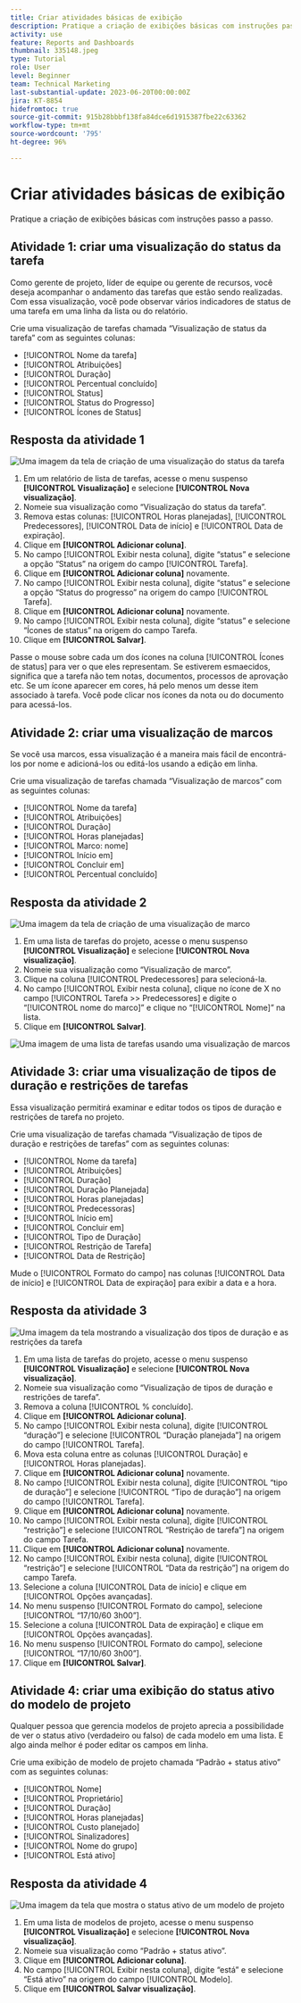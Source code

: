 ```yaml
---
title: Criar atividades básicas de exibição
description: Pratique a criação de exibições básicas com instruções passo a passo.
activity: use
feature: Reports and Dashboards
thumbnail: 335148.jpeg
type: Tutorial
role: User
level: Beginner
team: Technical Marketing
last-substantial-update: 2023-06-20T00:00:00Z
jira: KT-8854
hidefromtoc: true
source-git-commit: 915b28bbbf138fa84dce6d1915387fbe22c63362
workflow-type: tm+mt
source-wordcount: '795'
ht-degree: 96%

---
```


# Criar atividades básicas de exibição

Pratique a criação de exibições básicas com instruções passo a passo.

## Atividade 1: criar uma visualização do status da tarefa

Como gerente de projeto, líder de equipe ou gerente de recursos, você deseja acompanhar o andamento das tarefas que estão sendo realizadas. Com essa visualização, você pode observar vários indicadores de status de uma tarefa em uma linha da lista ou do relatório.

Crie uma visualização de tarefas chamada “Visualização de status da tarefa” com as seguintes colunas:

* [!UICONTROL Nome da tarefa]
* [!UICONTROL Atribuições]
* [!UICONTROL Duração]
* [!UICONTROL Percentual concluído]
* [!UICONTROL Status]
* [!UICONTROL Status do Progresso]
* [!UICONTROL Ícones de Status]

## Resposta da atividade 1

![Uma imagem da tela de criação de uma visualização do status da tarefa](assets/view-exercise.png)

1. Em um relatório de lista de tarefas, acesse o menu suspenso **[!UICONTROL Visualização]** e selecione **[!UICONTROL Nova visualização]**.
1. Nomeie sua visualização como “Visualização do status da tarefa”.
1. Remova estas colunas: [!UICONTROL Horas planejadas], [!UICONTROL Predecessores], [!UICONTROL Data de início] e [!UICONTROL Data de expiração]. 
1. Clique em **[!UICONTROL Adicionar coluna]**.
1. No campo [!UICONTROL Exibir nesta coluna], digite “status” e selecione a opção “Status” na origem do campo [!UICONTROL Tarefa].
1. Clique em **[!UICONTROL Adicionar coluna]** novamente.
1. No campo [!UICONTROL Exibir nesta coluna], digite “status” e selecione a opção “Status do progresso” na origem do campo [!UICONTROL Tarefa].
1. Clique em **[!UICONTROL Adicionar coluna]** novamente.
1. No campo [!UICONTROL Exibir nesta coluna], digite “status” e selecione “Ícones de status” na origem do campo Tarefa.
1. Clique em **[!UICONTROL Salvar]**.

Passe o mouse sobre cada um dos ícones na coluna [!UICONTROL Ícones de status] para ver o que eles representam. Se estiverem esmaecidos, significa que a tarefa não tem notas, documentos, processos de aprovação etc. Se um ícone aparecer em cores, há pelo menos um desse item associado à tarefa. Você pode clicar nos ícones da nota ou do documento para acessá-los.

## Atividade 2: criar uma visualização de marcos

Se você usa marcos, essa visualização é a maneira mais fácil de encontrá-los por nome e adicioná-los ou editá-los usando a edição em linha.

Crie uma visualização de tarefas chamada “Visualização de marcos” com as seguintes colunas:

* [!UICONTROL Nome da tarefa]
* [!UICONTROL Atribuições]
* [!UICONTROL Duração]
* [!UICONTROL Horas planejadas]
* [!UICONTROL Marco: nome]
* [!UICONTROL Início em]
* [!UICONTROL Concluir em]
* [!UICONTROL Percentual concluído]


## Resposta da atividade 2

![Uma imagem da tela de criação de uma visualização de marco](assets/view-milestone-exercise-1.png)

1. Em uma lista de tarefas do projeto, acesse o menu suspenso **[!UICONTROL Visualização]** e selecione **[!UICONTROL Nova visualização]**.
1. Nomeie sua visualização como “Visualização de marco”.
1. Clique na coluna [!UICONTROL Predecessores] para selecioná-la.
1. No campo [!UICONTROL Exibir nesta coluna], clique no ícone de X no campo [!UICONTROL Tarefa >> Predecessores] e digite o “[!UICONTROL nome do marco]” e clique no “[!UICONTROL  Nome]” na lista.
1. Clique em **[!UICONTROL Salvar]**.

![Uma imagem de uma lista de tarefas usando uma visualização de marcos](assets/view-milestone-exercise-2.png)

## Atividade 3: criar uma visualização de tipos de duração e restrições de tarefas

Essa visualização permitirá examinar e editar todos os tipos de duração e restrições de tarefa no projeto.

Crie uma visualização de tarefas chamada “Visualização de tipos de duração e restrições de tarefas” com as seguintes colunas:

* [!UICONTROL Nome da tarefa]
* [!UICONTROL Atribuições]
* [!UICONTROL Duração]
* [!UICONTROL Duração Planejada]
* [!UICONTROL Horas planejadas]
* [!UICONTROL Predecessoras]
* [!UICONTROL Início em]
* [!UICONTROL Concluir em]
* [!UICONTROL Tipo de Duração]
* [!UICONTROL Restrição de Tarefa]
* [!UICONTROL Data de Restrição]

Mude o [!UICONTROL Formato do campo] nas colunas [!UICONTROL Data de início] e [!UICONTROL Data de expiração] para exibir a data e a hora.

## Resposta da atividade 3

![Uma imagem da tela mostrando a visualização dos tipos de duração e as restrições da tarefa](assets/view-activity-3.png)

1. Em uma lista de tarefas do projeto, acesse o menu suspenso **[!UICONTROL Visualização]** e selecione **[!UICONTROL Nova visualização]**.
1. Nomeie sua visualização como “Visualização de tipos de duração e restrições de tarefa”.
1. Remova a coluna [!UICONTROL % concluído].
1. Clique em **[!UICONTROL Adicionar coluna]**.
1. No campo [!UICONTROL Exibir nesta coluna], digite [!UICONTROL “duração”] e selecione [!UICONTROL “Duração planejada”] na origem do campo [!UICONTROL Tarefa].
1. Mova esta coluna entre as colunas [!UICONTROL Duração] e [!UICONTROL Horas planejadas].
1. Clique em **[!UICONTROL Adicionar coluna]** novamente.
1. No campo [!UICONTROL Exibir nesta coluna], digite [!UICONTROL “tipo de duração”] e selecione [!UICONTROL “Tipo de duração”] na origem do campo [!UICONTROL Tarefa].
1. Clique em **[!UICONTROL Adicionar coluna]** novamente.
1. No campo [!UICONTROL Exibir nesta coluna], digite [!UICONTROL “restrição”] e selecione [!UICONTROL “Restrição de tarefa”] na origem do campo Tarefa.
1. Clique em **[!UICONTROL Adicionar coluna]** novamente.
1. No campo [!UICONTROL Exibir nesta coluna], digite [!UICONTROL “restrição”] e selecione [!UICONTROL “Data da restrição”] na origem do campo Tarefa.
1. Selecione a coluna [!UICONTROL Data de início] e clique em [!UICONTROL Opções avançadas].
1. No menu suspenso [!UICONTROL Formato do campo], selecione [!UICONTROL “17/10/60 3h00”].
1. Selecione a coluna [!UICONTROL Data de expiração] e clique em [!UICONTROL Opções avançadas].
1. No menu suspenso [!UICONTROL Formato do campo], selecione [!UICONTROL “17/10/60 3h00”].
1. Clique em **[!UICONTROL Salvar]**.

## Atividade 4: criar uma exibição do status ativo do modelo de projeto

Qualquer pessoa que gerencia modelos de projeto aprecia a possibilidade de ver o status ativo (verdadeiro ou falso) de cada modelo em uma lista. E algo ainda melhor é poder editar os campos em linha.

Crie uma exibição de modelo de projeto chamada “Padrão + status ativo” com as seguintes colunas:

* [!UICONTROL Nome]
* [!UICONTROL Proprietário]
* [!UICONTROL Duração]
* [!UICONTROL Horas planejadas]
* [!UICONTROL Custo planejado]
* [!UICONTROL Sinalizadores]
* [!UICONTROL Nome do grupo]
* [!UICONTROL Está ativo]


## Resposta da atividade 4

![Uma imagem da tela que mostra o status ativo de um modelo de projeto](assets/view-activity-4.png)

1. Em uma lista de modelos de projeto, acesse o menu suspenso **[!UICONTROL Visualização]** e selecione **[!UICONTROL Nova visualização]**.
1. Nomeie sua visualização como “Padrão + status ativo”.
1. Clique em **[!UICONTROL Adicionar coluna]**.
1. No campo [!UICONTROL Exibir nesta coluna], digite “está” e selecione “Está ativo” na origem do campo [!UICONTROL Modelo].
1. Clique em **[!UICONTROL Salvar visualização]**.
